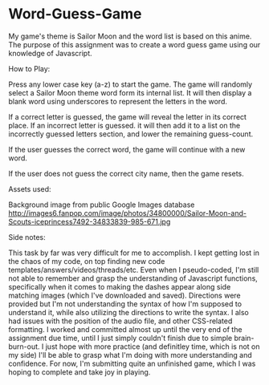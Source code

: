 # Word-Guess-Game 

My game's theme is Sailor Moon and the word list is based on this anime. The purpose of this assignment was to create a word guess game using our knowledge of Javascript. 

How to Play:

Press any lower case key (a-z) to start the game. The game will randomly select a Sailor Moon theme word form its internal list. It will then display a blank word using underscores to represent the letters in the word.

If a correct letter is guessed, the game will reveal the letter in its correct place. If an incorrect letter is guessed. it will then add it to a list on the incorrectly guessed letters section, and lower the remaining guess-count.

If the user guesses the correct word, the game will continue with a new word.

If the user does not guess the correct city name, then the game resets.

Assets used:

Background image from public Google Images database 
http://images6.fanpop.com/image/photos/34800000/Sailor-Moon-and-Scouts-iceprincess7492-34833839-985-671.jpg

Side notes:

This task by far was very difficult for me to accomplish. I kept getting lost in the chaos of my code, on top finding new code templates/answers/videos/threads/etc. Even when I pseudo-coded, I'm still not able to remember and grasp the understanding of Javascript functions, specifically when it comes to making the dashes appear along side matching images (which I've downloaded and saved). Directions were provided but I'm not understanding the syntax of how I'm supposed to understand it, while also utilizing the directions to write the syntax. I also had issues with the position of the audio file, and other CSS-related formatting. I worked and committed almost up until the very end of the assignment due time, until I just simply couldn't finish due to simple brain-burn-out. I just hope with more practice (and definitley time, which is not on my side) I'll be able to grasp what I'm doing with more understanding and confidence. For now, I'm submitting quite an unfinished game, which I was hoping to complete and take joy in playing.  